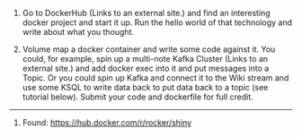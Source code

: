 1. Go to DockerHub (Links to an external site.) and find an interesting docker project and start it up. Run the hello world of that technology and write about what you thought.

2. Volume map a docker container and write some code against it.  You could, for example, spin up a multi-note Kafka Cluster (Links to an external site.) and add docker exec into it and put messages into  a Topic.  Or you could spin up Kafka and connect it to the Wiki stream and use some KSQL to write data back to put data back to a topic (see tutorial below).  Submit your code and dockerfile for full credit.

***

1. Found: https://hub.docker.com/r/rocker/shiny
